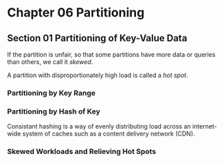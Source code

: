 # Chapter 06 Partitioning

## Section 01 Partitioning of Key-Value Data

If the partition is unfair, so that some partitions have more data or queries than others, we call it _skewed_.

A partition with disproportionately high load is called a _hot spot_.

### Partitioning by Key Range

### Partitioning by Hash of Key

Consistant hashing is a way of evenly distributing load across an internet-wide system of caches such as a content delivery network (CDN).

### Skewed Workloads and Relieving Hot Spots
